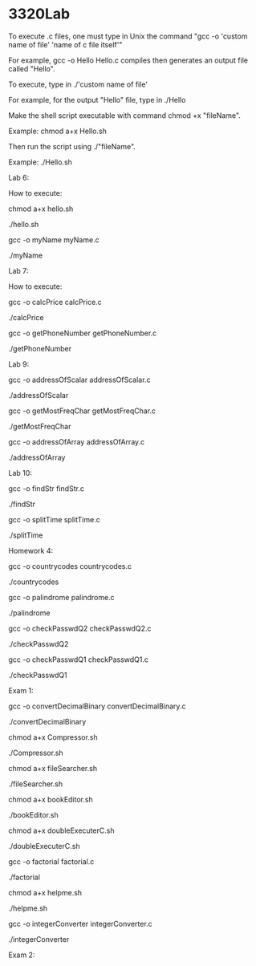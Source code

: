 # 3320Lab
To execute .c files, one must type in Unix the command "gcc -o 'custom name of file' 'name of c file itself'"

  For example, gcc -o Hello Hello.c compiles then generates an output file called "Hello".
  
To execute, type in ./'custom name of file'

  For example, for the output "Hello" file, type in ./Hello

Make the shell script executable with command chmod +x "fileName".
  
  Example: chmod a+x Hello.sh
  
Then run the script using ./"fileName".
  
  Example: ./Hello.sh

Lab 6: 

How to execute:

chmod a+x hello.sh

./hello.sh

gcc -o myName myName.c

./myName

Lab 7:

How to execute:

gcc -o calcPrice calcPrice.c

./calcPrice

gcc -o getPhoneNumber getPhoneNumber.c

./getPhoneNumber

Lab 9:

gcc -o addressOfScalar addressOfScalar.c

./addressOfScalar

gcc -o getMostFreqChar getMostFreqChar.c

./getMostFreqChar

gcc -o addressOfArray addressOfArray.c

./addressOfArray

Lab 10:

gcc -o findStr findStr.c

./findStr

gcc -o splitTime splitTime.c

./splitTime

Homework 4:

gcc -o countrycodes countrycodes.c

./countrycodes

gcc -o palindrome palindrome.c

./palindrome

gcc -o checkPasswdQ2 checkPasswdQ2.c

./checkPasswdQ2

gcc -o checkPasswdQ1 checkPasswdQ1.c

./checkPasswdQ1

Exam 1:

gcc -o convertDecimalBinary convertDecimalBinary.c

./convertDecimalBinary

chmod a+x Compressor.sh

./Compressor.sh

chmod a+x fileSearcher.sh

./fileSearcher.sh

chmod a+x bookEditor.sh

./bookEditor.sh

chmod a+x doubleExecuterC.sh

./doubleExecuterC.sh

gcc -o factorial factorial.c

./factorial

chmod a+x helpme.sh

./helpme.sh

gcc -o integerConverter integerConverter.c

./integerConverter

Exam 2:


